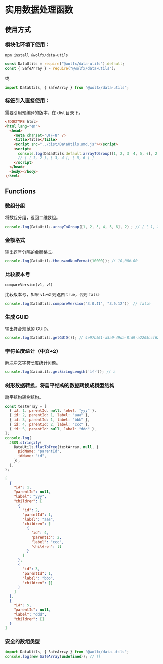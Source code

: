 # 实用数据处理函数

## 使用方式

### 模块化环境下使用：

```bash
npm install @wolfx/data-utils
```

```javascript
const DataUtils = require("@wolfx/data-utils").default;
const { SafeArray } = require("@wolfx/data-utils");
```

或

```javascript
import DataUtils, { SafeArray } from "@wolfx/data-utils";
```

### 标签引入直接使用：

需要引用预编译的版本，在 dist 目录下。

```html
<!DOCTYPE html>
<html lang="en">
  <head>
    <meta charset="UTF-8" />
    <title>Title</title>
    <script src="../dist/DataUtils.umd.js"></script>
    <script>
      console.log(DataUtils.default.arrayToGroup([1, 2, 3, 4, 5, 6], 2));
      // [ [ 1, 2 ], [ 3, 4 ], [ 5, 6 ] ]
    </script>
  </head>
  <body></body>
</html>
```

## Functions

### 数组分组

将数组分组，返回二维数组。

```javascript
console.log(DataUtils.arrayToGroup([1, 2, 3, 4, 5, 6], 2)); // [ [ 1, 2 ], [ 3, 4 ], [ 5, 6 ] ]
```

### 金额格式

输出逗号分隔的金额格式。

```javascript
console.log(DataUtils.thousandNumFormat(10000)); // 10,000.00
```

### 比较版本号

`compareVersion(v1, v2)`

比较版本号，如果 `v1>v2` 则返回 `true`，否则 `false`

```javascript
console.log(DataUtils.compareVersion("3.0.11", "3.0.12")); // false
```

### 生成 GUID

输出符合规范的 GUID。

```javascript
console.log(DataUtils.getGUID()); // 4e97b561-a5a9-49da-81d9-a2203ccf62f6
```

### 字符长度统计（中文+2）

解决中文字符长度统计问题。

```javascript
console.log(DataUtils.getStringLength("1个")); // 3
```

### 树形数据转换，将扁平结构的数据转换成树型结构

扁平结构转树结构。

```javascript
const testArray = [
  { id: 1, parentId: null, label: "yyy" },
  { id: 2, parentId: 1, label: "aaa" },
  { id: 3, parentId: 1, label: "bbb" },
  { id: 4, parentId: 2, label: "ccc" },
  { id: 5, parentId: null, label: "ddd" },
];
console.log(
  JSON.stringify(
    DataUtils.flatToTree(testArray, null, {
      pidName: "parentId",
      idName: "id",
    }),
  ),
);
```

```json
[
  {
    "id": 1,
    "parentId": null,
    "label": "yyy",
    "children": [
      {
        "id": 2,
        "parentId": 1,
        "label": "aaa",
        "children": [
          {
            "id": 4,
            "parentId": 2,
            "label": "ccc",
            "children": []
          }
        ]
      },
      {
        "id": 3,
        "parentId": 1,
        "label": "bbb",
        "children": []
      }
    ]
  },
  {
    "id": 5,
    "parentId": null,
    "label": "ddd",
    "children": []
  }
]
```

### 安全的数组类型

```javascript
import DataUtils, { SafeArray } from "@wolfx/data-utils";
console.log(new SafeArray(undefined)); // []
```
